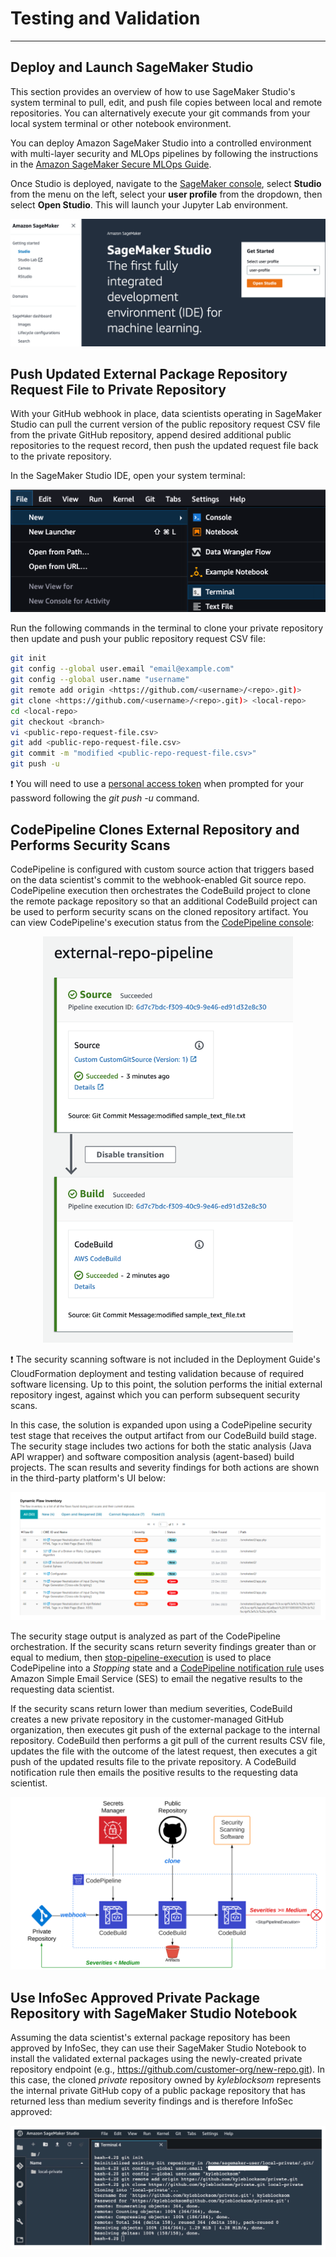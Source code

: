 # Testing and Validation
---
## Deploy and Launch SageMaker Studio

This section provides an overview of how to use SageMaker Studio's system terminal to pull, edit, and push file copies between local and remote repositories. You can alternatively execute your git commands from your local system terminal or other notebook environment.

You can deploy Amazon SageMaker Studio into a controlled environment with multi-layer security and MLOps pipelines by following the instructions in the [Amazon SageMaker Secure MLOps Guide](https://github.com/aws-samples/amazon-sagemaker-secure-mlops).

Once Studio is deployed, navigate to the [SageMaker console](https://console.aws.amazon.com/sagemaker/home?#/dashboard), select **Studio** from the menu on the left, select your **user profile** from the dropdown, then select **Open Studio**. This will launch your Jupyter Lab environment.

<p align="center">
  <img src="../img/studio-console.png">
</p>

## Push Updated External Package Repository Request File to Private Repository

With your GitHub webhook in place, data scientists operating in SageMaker Studio can pull the current version of the public repository request CSV file from the private GitHub repository, append desired additional public repositories to the request record, then push the updated request file back to the private repository.

In the SageMaker Studio IDE, open your system terminal:

<p align="center">
  <img src="../img/studio-terminal.png">
</p>

Run the following commands in the terminal to clone your private repository then update and push your public repository request CSV file:

```sh
git init
git config --global user.email "email@example.com"
git config --global user.name "username"
git remote add origin <https://github.com/<username>/<repo>.git)>
git clone <https://github.com/<username>/<repo>.git)> <local-repo>
cd <local-repo>
git checkout <branch>
vi <public-repo-request-file.csv>
git add <public-repo-request-file.csv>
git commit -m "modified <public-repo-request-file.csv>"
git push -u
```

❗ You will need to use a [personal access token](https://docs.github.com/en/authentication/keeping-your-account-and-data-secure/creating-a-personal-access-token) when prompted for your password following the _git push -u_ command.

## CodePipeline Clones External Repository and Performs Security Scans

CodePipeline is configured with custom source action that triggers based on the data scientist's commit to the webhook-enabled Git source repo. CodePipeline execution then orchestrates the CodeBuild project to clone the remote package repository so that an additional CodeBuild project can be used to perform security scans on the cloned repository artifact. You can view CodePipeline's execution status from the [CodePipeline console](https://docs.aws.amazon.com/codepipeline/latest/userguide/pipelines-view-console.html#pipelines-executions-status-console):

<p align="center">
  <img width="400" height="650" src="../img/pipeline-execution.png">
</p>

❗ The security scanning software is not included in the Deployment Guide's CloudFormation deployment and testing validation because of required software licensing. Up to this point, the solution performs the initial external repository ingest, against which you can perform subsequent security scans.

In this case, the solution is expanded upon using a CodePipeline security test stage that receives the output artifact from our CodeBuild build stage. The security stage includes two actions for both the static analysis (Java API wrapper) and software composition analysis (agent-based) build projects. The scan results and severity findings for both actions are shown in the third-party platform's UI below:

<p align="center">
  <img src="../img/security-scan.svg">
</p>

The security stage output is analyzed as part of the CodePipeline orchestration. If the security scans return severity findings greater than or equal to medium, then [stop-pipeline-execution](https://awscli.amazonaws.com/v2/documentation/api/latest/reference/codepipeline/stop-pipeline-execution.html) is used to place CodePipeline into a _Stopping_ state and a [CodePipeline notification rule](https://docs.aws.amazon.com/codepipeline/latest/userguide/notification-rule-create.html) uses Amazon Simple Email Service (SES) to email the negative results to the requesting data scientist.

If the security scans return lower than medium severities, CodeBuild creates a new private repository in the customer-managed GitHub organization, then executes git push of the external package to the internal repository. CodeBuild then performs a git pull of the current results CSV file, updates the file with the outcome of the latest request, then executes a git push of the updated results file to the private repository. A CodeBuild notification rule then emails the positive results to the requesting data scientist.

<p align="center">
  <img src="../design/codepipeline-overview.svg">
</p>

## Use InfoSec Approved Private Package Repository with SageMaker Studio Notebook

Assuming the data scientist's external package repository has been approved by InfoSec, they can use their SageMaker Studio Notebook to install the validated external packages using the newly-created private repository endpoint (e.g., https://github.com/customer-org/new-repo.git). In this case, the cloned _private_ repository owned by _kyleblocksom_ represents the internal private GitHub copy of a public package repository that has returned less than medium severity findings and is therefore InfoSec approved:

<p align="center">
  <img src="../img/sagemaker-studio-clone.svg">
</p>
